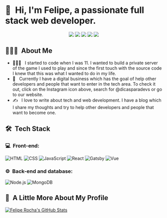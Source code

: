 <h1>👋 &nbsp;Hi, I'm Felipe, a passionate full stack web developer.</h1>
<p align="center">
<a href="https://instagram.com/dicasparadevs"><img src="https://img.shields.io/badge/-@dicasparadevs_-E4405F?style=flat-square&logo=Instagram&logoColor=white"/></a>
<a href="https://dicasparadevs.com.br"><img src="https://img.shields.io/badge/-dicasparadevs.com.br-3423A6?style=flat-square&logo=Google-Chrome&logoColor=white"/></a>
<a href="https://www.youtube.com/channel/UC8TRfZVb-M_ivbU9yiocTvQ"><img src="https://img.shields.io/badge/-dicasparadevs-D62422?style=flatsquare&labelColor=D62422&logo=youtube&logoColor=white"/></a>
<a href="https://www.linkedin.com/in/felipe-rocha-034871172"><img src="https://img.shields.io/badge/-Felipe%20Mota%20Rocha-0077B5?style=flat-square&logo=Linkedin&logoColor=white"/></a>
<a href="mailto:felipemota.rocha@gmail.com"><img src="https://img.shields.io/badge/-felipemota.rocha@gmail.com-D14836?style=flat-square&logo=Gmail&logoColor=white"/></a>

</p>

<h2> 👨🏻‍💻 &nbsp;About Me </h2>

- 👨🏻‍💻 &nbsp; I started to code when I was 11. I wanted to build a private server of the game I used to play and since the first touch with the source code I knew that this was what I wanted to do in my life.
- 💼 &nbsp; Currently I have a digital business which has the goal of help other developers and people that want to enter in the tech area. To check it out, click on the Instagram icon above, search for @dicasparadevs or go to our website.
- ✍️ &nbsp; I love to write about tech and web development. I have a blog which I share my thoughts and try to help other developers and people that want to become one.

<h2> 🛠 &nbsp;Tech Stack</h2>
<h3>💻 &nbsp;Front-end:</h3>

![HTML](https://img.shields.io/badge/-HTML-333333?style=flat&logo=HTML5)
![CSS](https://img.shields.io/badge/-CSS-333333?style=flat&logo=CSS3&logoColor=1572B6)
![JavaScript](https://img.shields.io/badge/-JavaScript-333333?style=flat&logo=javascript)
![React](https://img.shields.io/badge/-React-333333?style=flat&logo=react)
![Gatsby](https://img.shields.io/badge/-Gatsby-333333?style=flat&logo=gatsby)
![Vue](https://img.shields.io/badge/-Vue-333333?style=flat&logo=vue.js)

<h3>⚙️ &nbsp;Back-end and database:</h3>

![Node.js](https://img.shields.io/badge/-Node.js-333333?style=flat&logo=node.js)
![MongoDB](https://img.shields.io/badge/-MongoDB-333333?style=flat&logo=mongodb)

<h2>🚀 &nbsp;A Little More About My Profile</h2>

[![Felipe Rocha's GitHub Stats](https://github-readme-stats.vercel.app/api?username=felipemotarocha)](https://github.com/anuraghazra/github-readme-stats)
